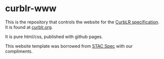 # curblr-www

This is the repository that controls the website for the [CurbLR specification](http://github.com/sharedstreets/curblr). It is found at [curblr.org](http://curblr.org). 

It is pure html/css, published with github pages.

This website template was borrowed from [STAC Spec](https://www.stacspec.org) with our compliments.
